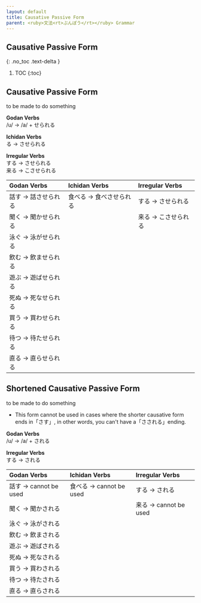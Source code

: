 ```yaml
---
layout: default
title: Causative Passive Form
parent: <ruby>文法<rt>ぶんぽう</rt></ruby> Grammar
---
```


## Causative Passive Form
{: .no_toc .text-delta }

1. TOC
{:toc}

## Causative Passive Form
to be made to do something

**Godan Verbs**  
/u/ → /a/ + せられる

**Ichidan Verbs**  
る → させられる

**Irregular Verbs**  
する → させられる  
来る → こさせられる

| Godan Verbs         | Ichidan Verbs           | Irregular Verbs     |
|:------------------- |:----------------------- |:------------------- |
| 話す → 話させられる | 食べる → 食べさせられる | する → させられる   |
| 聞く → 聞かせられる |                         | 来る → こさせられる |
| 泳ぐ → 泳がせられる |                         |                     |
| 飲む → 飲ませられる |                         |                     |
| 遊ぶ → 遊ばせられる |                         |                     |
| 死ぬ → 死なせられる |                         |                     |
| 買う → 買わせられる |                         |                     |
| 待つ → 待たせられる |                         |                     |
| 直る → 直らせられる |                         |                     |

## Shortened Causative Passive Form
to be made to do something

- This form cannot be used in cases where the shorter causative form ends in「さす」, in other words, you can't have a「さされる」ending.

**Godan Verbs**  
/u/ → /a/ + される

**Irregular Verbs**  
する → される

| Godan Verbs           | Ichidan Verbs           | Irregular Verbs       |
|:--------------------- |:----------------------- |:--------------------- |
| 話す → cannot be used | 食べる → cannot be used | する → される         |
| 聞く → 聞かされる     |                         | 来る → cannot be used |
| 泳ぐ → 泳がされる     |                         |                       |
| 飲む → 飲まされる     |                         |                       |
| 遊ぶ → 遊ばされる     |                         |                       |
| 死ぬ → 死なされる     |                         |                       |
| 買う → 買わされる     |                         |                       |
| 待つ → 待たされる     |                         |                       |
| 直る → 直らされる     |                         |                       |
